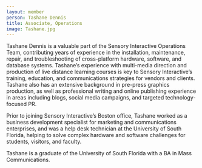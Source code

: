 ```yaml
---
layout: member
person: Tashane Dennis
title: Associate, Operations
image: Tashane.jpg
---
```


Tashane Dennis is a valuable part of the Sensory Interactive Operations Team, contributing years of experience in the installation, maintenance, repair, and troubleshooting of cross-platform hardware, software, and database systems. Tashane’s experience with multi-media direction and production of live distance learning courses is key to Sensory Interactive’s training, education, and communications strategies for vendors and clients. Tashane also has an extensive background in pre-press graphics production, as well as professional writing and online publishing experience in areas including blogs, social media campaigns, and targeted technology-focused PR.

Prior to joining Sensory Interactive’s Boston office, Tashane worked as a business development specialist for marketing and communications enterprises, and was a help desk technician at the University of South Florida, helping to solve complex hardware and software challenges for students, visitors, and faculty.

Tashane is a graduate of the University of South Florida with a BA in Mass Communications.